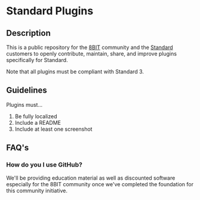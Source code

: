 # Standard Plugins

## Description

This is a public repository for the [8BIT](http://8bit.io) community and the [Standard](http://standardtheme.com) customers to openly contribute, maintain, share, and improve plugins specifically for Standard.

Note that all plugins must be compliant with Standard 3.

## Guidelines

Plugins must...

1. Be fully localized
2. Include a README
3. Include at least one screenshot

## FAQ's

### How do you I use GitHub?

We'll be providing education material as well as discounted software especially for the 8BIT community once we've completed the foundation for this community initiative.